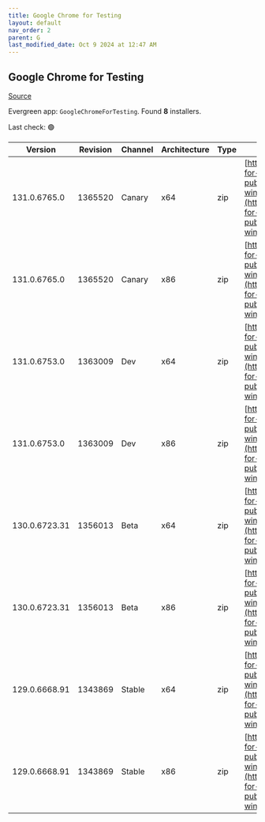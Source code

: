 ```yaml
---
title: Google Chrome for Testing
layout: default
nav_order: 2
parent: G
last_modified_date: Oct 9 2024 at 12:47 AM
---
```


## Google Chrome for Testing

[Source](https://googlechromelabs.github.io/chrome-for-testing/)

Evergreen app: `GoogleChromeForTesting`. Found **8** installers.

Last check: 🟢

| Version       | Revision | Channel | Architecture | Type | URI                                                                                                                                                                                            |
| ------------- | -------- | ------- | ------------ | ---- | ---------------------------------------------------------------------------------------------------------------------------------------------------------------------------------------------- |
| 131.0.6765.0  | 1365520  | Canary  | x64          | zip  | [https://storage.googleapis.com/chrome-for-testing-public/131.0.6765.0/win64/chrome-win64.zip](https://storage.googleapis.com/chrome-for-testing-public/131.0.6765.0/win64/chrome-win64.zip)   |
| 131.0.6765.0  | 1365520  | Canary  | x86          | zip  | [https://storage.googleapis.com/chrome-for-testing-public/131.0.6765.0/win32/chrome-win32.zip](https://storage.googleapis.com/chrome-for-testing-public/131.0.6765.0/win32/chrome-win32.zip)   |
| 131.0.6753.0  | 1363009  | Dev     | x64          | zip  | [https://storage.googleapis.com/chrome-for-testing-public/131.0.6753.0/win64/chrome-win64.zip](https://storage.googleapis.com/chrome-for-testing-public/131.0.6753.0/win64/chrome-win64.zip)   |
| 131.0.6753.0  | 1363009  | Dev     | x86          | zip  | [https://storage.googleapis.com/chrome-for-testing-public/131.0.6753.0/win32/chrome-win32.zip](https://storage.googleapis.com/chrome-for-testing-public/131.0.6753.0/win32/chrome-win32.zip)   |
| 130.0.6723.31 | 1356013  | Beta    | x64          | zip  | [https://storage.googleapis.com/chrome-for-testing-public/130.0.6723.31/win64/chrome-win64.zip](https://storage.googleapis.com/chrome-for-testing-public/130.0.6723.31/win64/chrome-win64.zip) |
| 130.0.6723.31 | 1356013  | Beta    | x86          | zip  | [https://storage.googleapis.com/chrome-for-testing-public/130.0.6723.31/win32/chrome-win32.zip](https://storage.googleapis.com/chrome-for-testing-public/130.0.6723.31/win32/chrome-win32.zip) |
| 129.0.6668.91 | 1343869  | Stable  | x64          | zip  | [https://storage.googleapis.com/chrome-for-testing-public/129.0.6668.91/win64/chrome-win64.zip](https://storage.googleapis.com/chrome-for-testing-public/129.0.6668.91/win64/chrome-win64.zip) |
| 129.0.6668.91 | 1343869  | Stable  | x86          | zip  | [https://storage.googleapis.com/chrome-for-testing-public/129.0.6668.91/win32/chrome-win32.zip](https://storage.googleapis.com/chrome-for-testing-public/129.0.6668.91/win32/chrome-win32.zip) |
